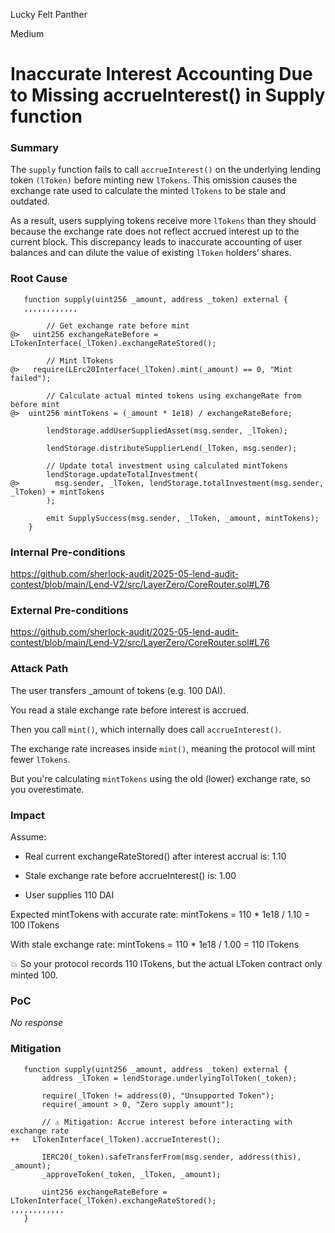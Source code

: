 Lucky Felt Panther

Medium

# Inaccurate Interest Accounting Due to Missing accrueInterest() in Supply function

### Summary

The `supply` function fails to call `accrueInterest()` on the underlying lending token `(lToken)` before minting new `lTokens`. This omission causes the exchange rate used to calculate the minted `lTokens` to be stale and outdated.

As a result, users supplying tokens receive more `lTokens` than they should because the exchange rate does not reflect accrued interest up to the current block. This discrepancy leads to inaccurate accounting of user balances and can dilute the value of existing `lToken` holders’ shares.

### Root Cause

```solidity
   function supply(uint256 _amount, address _token) external {
   ,,,,,,,,,,,,

        // Get exchange rate before mint
@>   uint256 exchangeRateBefore = LTokenInterface(_lToken).exchangeRateStored();

        // Mint lTokens
@>   require(LErc20Interface(_lToken).mint(_amount) == 0, "Mint failed"); 

        // Calculate actual minted tokens using exchangeRate from before mint
@>  uint256 mintTokens = (_amount * 1e18) / exchangeRateBefore;

        lendStorage.addUserSuppliedAsset(msg.sender, _lToken);

        lendStorage.distributeSupplierLend(_lToken, msg.sender);

        // Update total investment using calculated mintTokens
        lendStorage.updateTotalInvestment(
@>        msg.sender, _lToken, lendStorage.totalInvestment(msg.sender, _lToken) + mintTokens
        );

        emit SupplySuccess(msg.sender, _lToken, _amount, mintTokens);
    }
```

### Internal Pre-conditions

https://github.com/sherlock-audit/2025-05-lend-audit-contest/blob/main/Lend-V2/src/LayerZero/CoreRouter.sol#L76

### External Pre-conditions

https://github.com/sherlock-audit/2025-05-lend-audit-contest/blob/main/Lend-V2/src/LayerZero/CoreRouter.sol#L76

### Attack Path

The user transfers _amount of tokens (e.g. 100 DAI).

You read a stale exchange rate before interest is accrued.

Then you call `mint()`, which internally does call `accrueInterest()`.

The exchange rate increases inside `mint()`, meaning the protocol will mint fewer `lTokens`.

But you're calculating `mintTokens` using the old (lower) exchange rate, so you overestimate.

### Impact

Assume:

* Real current exchangeRateStored() after interest accrual is: 1.10

* Stale exchange rate before accrueInterest() is: 1.00

* User supplies 110 DAI


Expected mintTokens with accurate rate:
mintTokens = 110 * 1e18 / 1.10 = 100 lTokens

With stale exchange rate:
mintTokens = 110 * 1e18 / 1.00 = 110 lTokens

💥 So your protocol records 110 lTokens, but the actual LToken contract only minted 100.

### PoC

_No response_

### Mitigation

 ```solidity
    function supply(uint256 _amount, address _token) external {
        address _lToken = lendStorage.underlyingTolToken(_token);
    
        require(_lToken != address(0), "Unsupported Token");
        require(_amount > 0, "Zero supply amount");
    
        // ⚠️ Mitigation: Accrue interest before interacting with exchange rate
 ++   LTokenInterface(_lToken).accrueInterest();
    
        IERC20(_token).safeTransferFrom(msg.sender, address(this), _amount);
        _approveToken(_token, _lToken, _amount);
    
        uint256 exchangeRateBefore = LTokenInterface(_lToken).exchangeRateStored();
 ,,,,,,,,,,,,
    }
```